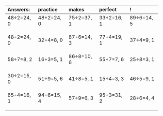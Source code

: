 | Answers: | practice | makes | perfect | ! |
| :--- | :--- | :--- | :--- | :--- |
| 48÷2=24, 0 | 48÷2=24, 0 | 75÷2=37, 1 | 33÷2=16, 1 | 89÷6=14, 5 | 
|   |   |   |   |   | 
|   |   |   |   |   | 
|   |   |   |   |   | 
| 48÷2=24, 0 | 32÷4=8, 0 | 87÷6=14, 3 | 77÷4=19, 1 | 37÷4=9, 1 | 
|   |   |   |   |   | 
|   |   |   |   |   | 
|   |   |   |   |   | 
| 58÷7=8, 2 | 16÷3=5, 1 | 86÷8=10, 6 | 55÷7=7, 6 | 25÷8=3, 1 | 
|   |   |   |   |   | 
|   |   |   |   |   | 
|   |   |   |   |   | 
| 30÷2=15, 0 | 51÷9=5, 6 | 41÷8=5, 1 | 15÷4=3, 3 | 46÷5=9, 1 | 
|   |   |   |   |   | 
|   |   |   |   |   | 
|   |   |   |   |   | 
| 65÷4=16, 1 | 94÷6=15, 4 | 57÷9=6, 3 | 95÷3=31, 2 | 28÷6=4, 4 | 
|   |   |   |   |   | 
|   |   |   |   |   | 
|   |   |   |   |   | 
